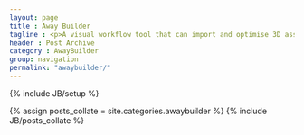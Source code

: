 ```yaml
---
layout: page
title : Away Builder
tagline : <p>A visual workflow tool that can import and optimise 3D assets from a variety of sources. Away Builder allows you to live preview all aspects of a 3D scene, create new scene setups and adjust a multitude of settings and parameters. The final result is saved as an <a href="/awdformat">AWD file</a> optimised for production use in an Away3D project.</p><p>To find out more on Away Builder, please visit our <a href="/awaybuilder/about/">About page</a> or try it right here in the browser with our <a href="/awaybuilder/live-tool">Live Tool</a></p>
header : Post Archive
category : AwayBuilder
group: navigation
permalink: "awaybuilder/"
---
```

{% include JB/setup %}

{% assign posts_collate = site.categories.awaybuilder %}
{% include JB/posts_collate %}

